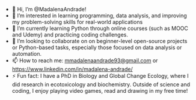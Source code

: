 - 👋 Hi, I’m @MadalenaAndrade!
- 👀 I’m interested in learning programming, data analysis, and improving my problem-solving skills for real-world applications
- 🌱 I’m currently learning Python through online courses (such as MOOC and Udemy) and practicing coding challenges.
- 💞️ I’m looking to collaborate on on beginner-level open-source projects or Python-based tasks, especially those focused on data analysis or automation.
- 📫 How to reach me: mmadalenaandrade93@gmail.com or https://www.linkedin.com/in/madalena-andrade/
- ⚡ Fun fact: I have a PhD in Biology and Global Change Ecology, where I did research in ecotoxicology and biochemistry. Outside of science and coding, I enjoy playing video games, read and drawing in my free time!

<!---
MadalenaAndrade/MadalenaAndrade is a ✨ special ✨ repository because its `README.md` (this file) appears on your GitHub profile.
You can click the Preview link to take a look at your changes.
--->
